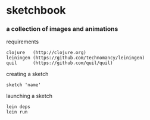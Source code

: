 # sketchbook
### a collection of images and animations

requirements

    clojure   (http://clojure.org)
    leiningen (https://github.com/technomancy/leiningen)
    quil      (https://github.com/quil/quil)

creating a sketch

    sketch 'name'

launching a sketch

    lein deps
    lein run

